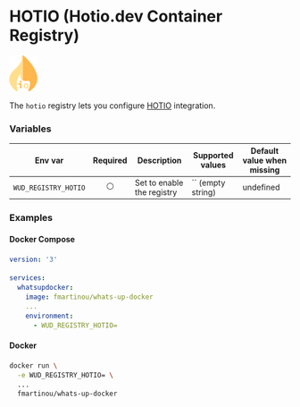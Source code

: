 # HOTIO (Hotio.dev Container Registry)
![logo](hotio.png)

The `hotio` registry lets you configure [HOTIO](https://hotio.dev) integration.

### Variables

| Env var              | Required       | Description                | Supported values  | Default value when missing |
|----------------------|:--------------:| -------------------------- | ----------------- | -------------------------- | 
| `WUD_REGISTRY_HOTIO` | :white_circle: | Set to enable the registry | `` (empty string) | undefined                  |

### Examples

<!-- tabs:start -->
#### **Docker Compose**
```yaml
version: '3'

services:
  whatsupdocker:
    image: fmartinou/whats-up-docker
    ...
    environment:
      - WUD_REGISTRY_HOTIO=
```
#### **Docker**
```bash
docker run \
  -e WUD_REGISTRY_HOTIO= \
  ...
  fmartinou/whats-up-docker
```
<!-- tabs:end -->
